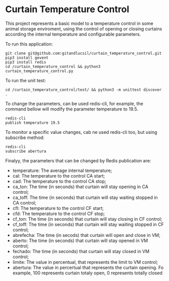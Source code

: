 # Curtain Temperature Control

This project represents a basic model to a temperature control in some animal storage enviroment, using the control of opening or closing curtains according the internal temperature and configurable parameters.

To run this application:
``` 
git clone git@github.com:gitandlucsil/curtain_temperature_control.git
pip3 install gevent
pip3 install redis
cd /curtain_temperature_control && python3 curtain_temperature_control.py
```

To run the unit test:
```
cd /curtain_temperature_control/test/ && python3 -m unittest discover .
```

To change the parameters, can be used redis-cli, for example, the command bellow will modify the parameter temperature to 19.5.
```
redis-cli
publish temperature 19.5
```
To monitor a specific value changes, cab ne used redis-cli too, but using subscribe method:
```
redis-cli
subscribe abertura
```

Finalyy, the parameters that can be changed by Redis publication are:
- temperature: The average internal temperature;
- cal: The temperature to the control CA start;
- cad: The temperature to the control CA stop;
- ca_ton: The time (in seconds) that curtain will stay opening in CA control;
- ca_toff: The time (in seconds) that curtain will stay waiting stopped in CA control;
- cfl: The temperature to the control CF start;
- cfd: The temperature to the control CF stop;
- cf_ton: The time (in seconds) that curtain will stay closing in CF control;
- cf_toff: The time (in seconds) that curtain will stay waiting stopped in CF control;
- abrefecha: The time (in secods) that curtain will open and close in VM;
- aberto: The time (in seconds) that curtain will stay opened in VM control;
- fechado: The time (in seconds) that curtain will stay closed in VM control;
- limite: The value in percentual, that represents the limit to VM control;
- abertura: The value in percertual that represents the curtain opening. Fo example, 100 represents curtain totaly open, 0 represents totally closed
